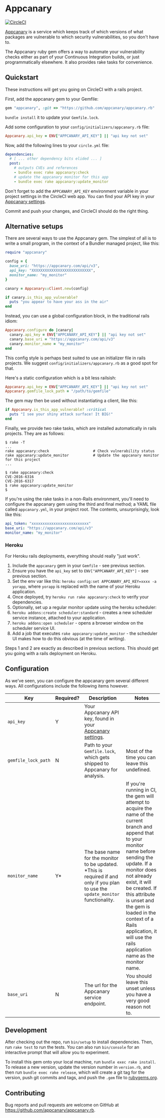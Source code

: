 # Appcanary

[![CircleCI](https://circleci.com/gh/appcanary/appcanary.rb.svg?style=svg)](https://circleci.com/gh/appcanary/appcanary.rb)

[Appcanary](https://appcanary.co) is a service which keeps track of which
versions of what packages are vulnerable to which security vulnerabilities, so
you don't have to.

The Appcanary ruby gem offers a way to automate your vulnerability checks either
as part of your Continuous Integration builds, or just programmatically
elsewhere. It also provides rake tasks for convenience.

## Quickstart

These instructions will get you going on CircleCI with a rails project.

First, add the appcanary gem to your Gemfile:

```ruby
gem "appcanary", :git => "https://github.com/appcanary/appcanary.rb"
```

`bundle install` it to update your `Gemfile.lock`.

Add some configuration to your `config/initializers/appcanary.rb` file:

```ruby
Appcanary.api_key = ENV["APPCANARY_API_KEY"] || "api key not set"
```

Now, add the following lines to your `circle.yml` file:

```yaml
dependencies:
  # [ ... other dependency bits elided ... ]
  post:
    # outputs CVEs and references
    - bundle exec rake appcanary:check
    # update the appcanary monitor for this app
    - bundle exec rake appcanary:update_monitor
```

Don't forget to add the `APPCANARY_API_KEY` environment variable in your
project settings in the CircleCI web app. You can find your API key in
your [Appcanary settings](https://appcanary.com/settings).

Commit and push your changes, and CircleCI should do the right thing.

## Alternative setups

There are several ways to use the Appcanary gem. The simplest of all is to write
a small program, in the context of a Bundler managed project, like this:

```ruby
require "appcanary"

config = {
  base_uri: "https://appcanary.com/api/v3",
  api_key: "XXXXXXXXXXXXXXXXXXXXXXXXXXX",
  monitor_name: "my_monitor"
}

canary = Appcanary::Client.new(config)

if canary.is_this_app_vulnerable?
  puts "you appear to have your ass in the air"
end
```

Instead, you can use a global configuration block, in the traditional rails
idiom:

```ruby
Appcanary.configure do |canary|
  canary.api_key = ENV["APPCANARY_API_KEY"] || "api key not set"
  canary.base_uri = "https://appcanary.com/api/v3"
  canary.monitor_name = "my_monitor"
end
```

This config style is perhaps best suited to use an initializer file in rails
projects. We suggest `config/initializers/appcanary.rb` as a good spot for that.

Here's a static configuration which is a bit less railsish:

```ruby
Appcanary.api_key = ENV["APPCANARY_API_KEY"] || "api key not set"
Appcanary.gemfile_lock_path = "/path/to/gemfile"
```

The gem may then be used without instantiating a client, like this:

```ruby
if Appcanary.is_this_app_vulnerable? :critical
  puts "I see your shiny attack surface! It BIG!"
end
```

Finally, we provide two rake tasks, which are installed automatically in rails
projects. They are as follows:

```
$ rake -T
...
rake appcanary:check                    # Check vulnerability status
rake appcanary:update_monitor           # Update the appcanary monitor for this project
...

$ rake appcanary:check
CVE-2016-6316
CVE-2016-6317
$ rake appcanary:update_monitor
$
```

If you're using the rake tasks in a non-Rails environment, you'll need to
configure the appcanary gem using the third and final method; a YAML file called
`appcanary.yml`, in your project root. The contents, unsurprisingly, look like
this:

```yaml
api_token: "xxxxxxxxxxxxxxxxxxxxxxxxxx"
base_uri: "https://appcanary.com/api/v3"
monitor_name: "my_monitor"
```

### Heroku

For Heroku rails deployments, everything should really "just work".

1. Include the `appcanary` gem in your `Gemfile` - see previous section.
2. Ensure you have the `api_key` set to `ENV["APPCANARY_API_KEY"]` - see previous section.
3. Set the env var like this: `heroku config:set APPCANARY_API_KEY=xxxx -a yorapp`, where `yorapp` is replaced with the name of your Heroku application.
4. Once deployed, try `heroku run rake appcanary:check` to verify your dependencies.
5. Optionally, set up a regular monitor update using the heroku scheduler:
  1. `heroku addons:create scheduler:standard` - creates a new scheduler service instance, attached to your application.
  2. `heroku addons:open scheduler` - opens a browser window on the scheduler service UI.
  3. Add a job that executes `rake appcanary:update_monitor` - the scheduler UI makes how to do this obvious (at the time of writing).

Steps 1 and 2 are exactly as described in previous sections. This should get you
going with a rails deployment on Heroku.

## Configuration

As we've seen, you can configure the appcanary gem several different ways. All
configurations include the following items however.

| Key                 | Required? | Description | Notes |
| ------------------- | --------- | ----------- | ----- |
| `api_key`           | Y         | Your Appcanary API key, found in your [Appcanary settings](https://appcanary.com/settings). | |
| `gemfile_lock_path` | N         | Path to your `Gemfile.lock`, which gets shipped to Appcanary for analysis. | Most of the time you can leave this undefined. |
| `monitor_name`      | Y*        | The base name for the monitor to be updated. *This is required if and only if you plan to use the `update_monitor` functionality. | If you're running in CI, the gem will attempt to acquire the name of the current branch and append that to your monitor name before sending the update. If a monitor does not already exist, it will be created. If this attribute is unset and the gem is loaded in the context of a Rails application, it will use the rails application name as the monitor name. |
| `base_uri`          | N         | The url for the Appcanary service endpoint. | You should leave this unset unless you have a very good reason not to. |


## Development

After checking out the repo, run `bin/setup` to install dependencies. Then, run
`rake test` to run the tests. You can also run `bin/console` for an interactive
prompt that will allow you to experiment.

To install this gem onto your local machine, run `bundle exec rake install`. To
release a new version, update the version number in `version.rb`, and then run
`bundle exec rake release`, which will create a git tag for the version, push
git commits and tags, and push the `.gem` file
to [rubygems.org](https://rubygems.org).

## Contributing

Bug reports and pull requests are welcome on GitHub at https://github.com/appcanary/appcanary.rb.

